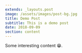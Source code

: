 ```yaml
---
extends: _layouts.post
image: /assets/images/post-bg.jpg
title: Demo Post
subtitle: This is a demo post
date: 2018-09-09
section: content
---
```


Some interesting content 😁. 